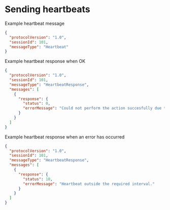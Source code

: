 # Sending heartbeats

Example heartbeat message

```json
{
  "protocolVersion": "1.0",
  "sessionId": 101,
  "messageType": "Heartbeat"
}
```

Example heartbeat response when OK

```json
{
  "protocolVersion": "1.0",
  "sessionId": 101,
  "messageType": "HeartbeatResponse",
  "messages": [
    {
      "response": {
        "status": 0,
        "errorMessage": "Could not perform the action succesfully due to an internal error."
      }
    }
  ]
}
```

Example heartbeat response when an error has occurred

```json
{
  "protocolVersion": "1.0",
  "sessionId": 101,
  "messageType": "HeartbeatResponse",
  "messages": [
    {
      "response": {
        "status": 10,
        "errorMessage": "Heartbeat outside the required interval."
      }
    }
  ]
}
```
